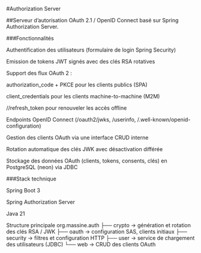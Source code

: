 #Authorization Server

##Serveur d’autorisation OAuth 2.1 / OpenID Connect basé sur Spring Authorization Server.

###Fonctionnalités

Authentification des utilisateurs (formulaire de login Spring Security)

Emission de tokens JWT signés avec des clés RSA rotatives

Support des flux OAuth 2 :

authorization_code + PKCE pour les clients publics (SPA)

client_credentials pour les clients machine-to-machine (M2M)

//refresh_token pour renouveler les accès offline

Endpoints OpenID Connect (/oauth2/jwks, /userinfo, /.well-known/openid-configuration)

Gestion des clients OAuth via une interface CRUD interne

Rotation automatique des clés JWK avec désactivation différée

Stockage des données OAuth (clients, tokens, consents, clés) en PostgreSQL (neon) via JDBC

###Stack technique

Spring Boot 3

Spring Authorization Server

Java 21

Structure principale
org.massine.auth
├── crypto        → génération et rotation des clés RSA / JWK
├── oauth         → configuration SAS, clients initiaux
├── security      → filtres et configuration HTTP
├── user          → service de chargement des utilisateurs (JDBC)
└── web           → CRUD des clients OAuth
